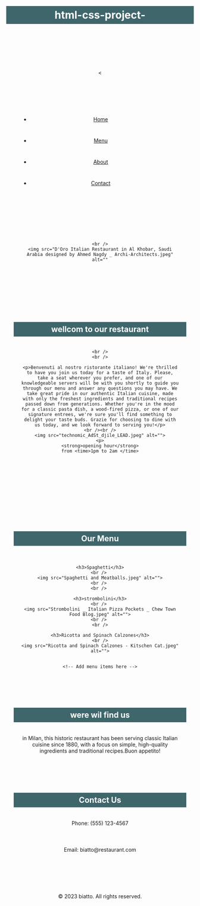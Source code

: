 # html-css-project-
<!DOCTYPE html>
<html lang="en">
<head>
  <meta charset="UTF-8">
  <meta name="viewport" content="width=device-width, initial-scale=1.0">
  <title>biatto</title>
  <style>/* Reset styles */
   * {
     text-align: center;
     margin: 0;
     padding: 20;
     border: radius 10px;
   }
      
      
      img {
         width: 100%;
      }
   

   body {
     font-family: Arial, sans-serif;
     line-height: 1.6;
   }
   
   /* Navigation */
   nav {
      text-align: center;
     background-color: #3e666b;
     padding: 1rem;
   }
   
   nav ul {
      text-align: center;
     display: flex;
     list-style-type:none ;
   }
   
   nav ul li {
     margin-right: 10rem;
   }
   
   nav ul li a {
      text-align: center;
     text-decoration:var(#3e666b);
     color: #fff;
     padding: 0.5rem 1rem;
   }
   
   nav ul li a:hover {
     background-color: #555;
   }
   
   /* Sections */
   section {
      width: 60%;
      margin: auto;
      border: 1px solid #3e666b ;
     padding: 2rem;
   }
   h1 {
      padding: 7px;
      color: white;
      background-color: #3e666b;
   }
   h2 {
      padding: 7px;
      color: white;
      background-color: #3e666b;
      
   }
   h3 {
      padding: 7px;
      color: white;
      background-color: #3e666b;
   }
   
   section h3 {
     margin-bottom: 1rem;
     width: 40%;
     margin: auto;
   }
   
   /* Footer */
   footer {
     background-color: #3e666b;
     color: #fff;
     padding: 1rem;
     text-align: center;
   }</style>

</head>
<body>
  <header>

   <<nav>
      <ul>
        <li><a href="#home">Home</a></li>
        <li><a href="#menu">Menu</a></li>
        <li><a href="#about">About</a></li>
        <li><a href="#contact">Contact</a></li>
      </ul>
    </nav>
   
    <br />
    <img src="D'Oro Italian Restaurant in Al Khobar, Saudi Arabia designed by Ahmed Nagdy _ Archi-Architects.jpeg" alt=""

  </header>

  <section id="home">
    <h1>wellcom to our restaurant</h1>
    
    <br />
    <br />

    <p>Benvenuti al nostro ristorante italiano! We're thrilled to have you join us today for a taste of Italy. Please, take a seat wherever you prefer, and one of our knowledgeable servers will be with you shortly to guide you through our menu and answer any questions you may have. We take great pride in our authentic Italian cuisine, made with only the freshest ingredients and traditional recipes passed down from generations. Whether you're in the mood for a classic pasta dish, a wood-fired pizza, or one of our signature entrees, we're sure you'll find something to delight your taste buds. Grazie for choosing to dine with us today, and we look forward to serving you!</p>
    <br /><br />
    <img src="technomic_AdSt_djile_LEAD.jpeg" alt="">
    <p>
    <strong>opening hour</strong>
    from <time>1pm to 2am </time>
   </p>
 </section>

 <br />
 <br /> 
 <br /> 

  <section id="menu">
    <h2>Our Menu</h2>
    <br /> 

    <h3>Spaghetti</h3>
    <br /> 
    <img src="Spaghetti and Meatballs.jpeg" alt="">
    <br /> 
    <br /> 

    <h3>strombolini</h3>
    <br /> 
    <img src="Strombolini _ Italian Pizza Pockets _ Chew Town Food Blog.jpeg" alt="">
    <br /> 
    <br />

    <h3>Ricotta and Spinach Calzones</h3>
    <br />
    <img src="Ricotta and Spinach Calzones - Kitschen Cat.jpeg" alt="">


    <!-- Add menu items here -->
  </section>

  <section id="about">
    <h2>were wil find us</h2>
    <p>in Milan, this historic restaurant has been serving classic Italian cuisine since 1880, with a focus on simple, high-quality ingredients and traditional recipes.Buon appetito!</p>
  </section>

  <section id="contact">
    <h2>Contact Us</h2>
    <p>Phone: (555) 123-4567</p>
    <p>Email: biatto@restaurant.com</p>
  </section>

  <footer>
    <p>&copy; 2023 biatto. All rights reserved.</p>
  </footer>
</body>
</html>
